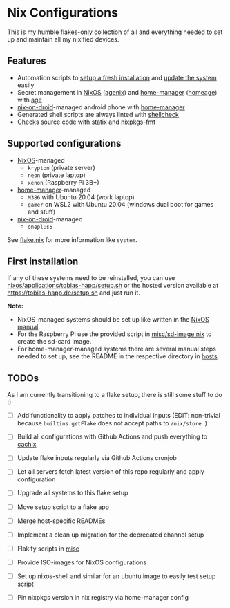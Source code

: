 # Nix Configurations

This is my humble flakes-only collection of all and everything needed to set up and maintain all my nixified devices.

## Features

* Automation scripts to [setup a fresh installation](nixos/applications/tobias-happ/setup.sh) and
  [update the system](home/misc/util-bins/system-update.sh) easily
* Secret management in [NixOS][nixos] ([agenix][agenix]) and [home-manager][home-manager] ([homeage][homeage]) with
  [age][age]
* [nix-on-droid][nix-on-droid]-managed android phone with [home-manager][home-manager]
* Generated shell scripts are always linted with [shellcheck][shellcheck]
* Checks source code with [statix][statix] and [nixpkgs-fmt][nixpkgs-fmt]

## Supported configurations

* [NixOS][nixos]-managed
  * `krypton` (private server)
  * `neon` (private laptop)
  * `xenon` (Raspberry Pi 3B+)
* [home-manager][home-manager]-managed
  * `M386` with Ubuntu 20.04 (work laptop)
  * `gamer` on WSL2 with Ubuntu 20.04 (windows dual boot for games and stuff)
* [nix-on-droid][nix-on-droid]-managed
  * `oneplus5`

See [flake.nix](flake.nix) for more information like `system`.

## First installation

If any of these systems need to be reinstalled, you can use
[nixos/applications/tobias-happ/setup.sh](nixos/applications/tobias-happ/setup.sh) or the hosted version available at
<https://tobias-happ.de/setup.sh> and just run it.

**Note:**
* NixOS-managed systems should be set up like written in the [NixOS manual][nixos-manual].
* For the Raspberry Pi use the provided script in [misc/sd-image.nix](misc/sd-image.nix) to create the sd-card image.
* For home-manager-managed systems there are several manual steps needed to set up, see the README in the respective
  directory in [hosts](hosts).

## TODOs

As I am currently transitioning to a flake setup, there is still some stuff to do :)

* [ ] Add functionality to apply patches to individual inputs (EDIT: non-trivial because `builtins.getFlake` does not
  accept paths to `/nix/store`..)
* [ ] Build all configurations with Github Actions and push everything to [cachix][cachix]
* [ ] Update flake inputs regularly via Github Actions cronjob
* [ ] Let all servers fetch latest version of this repo regularly and apply configuration
* [ ] Upgrade all systems to this flake setup
* [ ] Move setup script to a flake app
* [ ] Merge host-specific READMEs
* [ ] Implement a clean up migration for the deprecated channel setup
* [ ] Flakify scripts in [misc](misc)
* [ ] Provide ISO-images for NixOS configurations
* [ ] Set up nixos-shell and similar for an ubuntu image to easily test setup script
* [ ] Pin nixpkgs version in nix registry via home-manager config


[age]: https://age-encryption.org/
[agenix]: https://github.com/ryantm/agenix
[cachix]: https://www.cachix.org/
[home-manager]: https://github.com/nix-community/home-manager
[homeage]: https://github.com/jordanisaacs/homeage
[nix-on-droid]: https://github.com/t184256/nix-on-droid
[nixos-manual]: https://nixos.org/manual/nixos/stable/index.html#sec-installation
[nixos]: https://nixos.org/
[nixpkgs-fmt]: https://github.com/nix-community/nixpkgs-fmt
[shellcheck]: https://github.com/koalaman/shellcheck
[statix]: https://github.com/nerdypepper/statix

<!-- vim: set sw=2: -->
